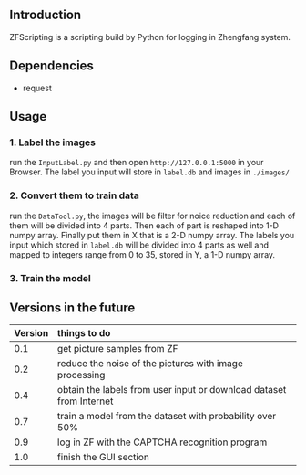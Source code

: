 ## Introduction
ZFScripting is a scripting build by Python for logging in Zhengfang system.

## Dependencies
* request

## Usage
### 1. Label the images
run the ```InputLabel.py``` and then open ```http://127.0.0.1:5000``` in your Browser. The label you input will store in ```label.db``` and images in ```./images/```
### 2. Convert them to train data
run the ```DataTool.py```, the images will be filter for noice reduction and each of them will be divided into 4 parts. Then each of part is reshaped into 1-D numpy array. Finally put them in X that is a 2-D numpy array. The labels you input which stored in ```label.db``` will be divided into 4 parts as well and mapped to integers range from 0 to 35, stored in Y, a 1-D numpy array.

### 3. Train the model


## Versions in the future
|Version|things to do|
|:------|:-----------|
|0.1|get picture samples from ZF|
|0.2|reduce the noise of the pictures with image processing|
|0.4|obtain the labels from user input or download dataset from Internet|
|0.7|train a model from the dataset with probability over 50%|
|0.9|log in ZF with the CAPTCHA recognition program|
|1.0|finish the GUI section|